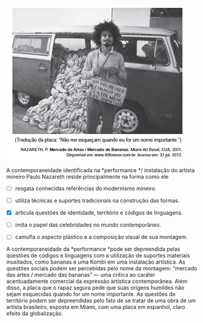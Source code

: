 

![](c20c6144-8319-c9d3-3c3a-6360813765bb.png)

A contemporaneidade identificada na *performance */ instalação do artista mineiro Paulo Nazareth reside principalmente na forma como ele



- [ ] resgata conhecidas referências do modernismo mineiro.
- [ ] utiliza técnicas e suportes tradicionais na construção das formas.
- [x] articula questões de identidade, território e códigos de linguagens.
- [ ] imita o papel das celebridades no mundo contemporâneo.
- [ ] camufla o aspecto plástico e a composição visual de sua montagem.


A contemporaneidade da *performance *pode ser depreendida pelas questões de códigos e linguagens com a utilização de suportes materiais inusitados, como bananas e uma Kombi em uma instalação artística. As questões sociais podem ser percebidas pelo nome da montagem: “mercado das artes / mercado das bananas” — uma crítica ao caráter acentuadamente comercial da expressão artística contemporânea. Além disso, a placa que o rapaz segura pede que suas origens humildes não sejam esquecidas quando for um nome importante. As questões de território podem ser depreendidas pelo fato de se tratar de uma obra de um artista brasileiro, exposta em Miami, com uma placa em espanhol, claro efeito da globalização.

        